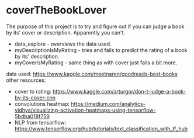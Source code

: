 # coverTheBookLover

The purpose of this project is to try and figure out if you can judge a book by its' cover or description. Apparently you can't.

* data_explore - overviews the data used.
* myDescriptionIsMyRating - tries and fails to predict the rating of a book by its' description.
* myCoverIsMyRating - same thing as with cover just fails a bit more. 

data used: https://www.kaggle.com/meetnaren/goodreads-best-books
other resources: 
* cover to rating: https://www.kaggle.com/arturgor/don-t-judge-a-book-by-its-cover-cnn
* convolutions heatmap: https://medium.com/analytics-vidhya/visualizing-activation-heatmaps-using-tensorflow-5bdba018f759
* NLP from tensorflow: https://www.tensorflow.org/hub/tutorials/text_classification_with_tf_hub

